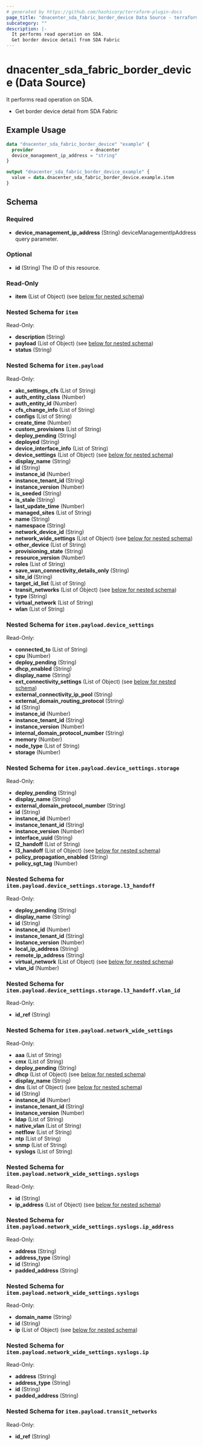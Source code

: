 ```yaml
---
# generated by https://github.com/hashicorp/terraform-plugin-docs
page_title: "dnacenter_sda_fabric_border_device Data Source - terraform-provider-dnacenter"
subcategory: ""
description: |-
  It performs read operation on SDA.
  Get border device detail from SDA Fabric
---
```


# dnacenter_sda_fabric_border_device (Data Source)

It performs read operation on SDA.

- Get border device detail from SDA Fabric

## Example Usage

```terraform
data "dnacenter_sda_fabric_border_device" "example" {
  provider                     = dnacenter
  device_management_ip_address = "string"
}

output "dnacenter_sda_fabric_border_device_example" {
  value = data.dnacenter_sda_fabric_border_device.example.item
}
```

<!-- schema generated by tfplugindocs -->
## Schema

### Required

- **device_management_ip_address** (String) deviceManagementIpAddress query parameter.

### Optional

- **id** (String) The ID of this resource.

### Read-Only

- **item** (List of Object) (see [below for nested schema](#nestedatt--item))

<a id="nestedatt--item"></a>
### Nested Schema for `item`

Read-Only:

- **description** (String)
- **payload** (List of Object) (see [below for nested schema](#nestedobjatt--item--payload))
- **status** (String)

<a id="nestedobjatt--item--payload"></a>
### Nested Schema for `item.payload`

Read-Only:

- **akc_settings_cfs** (List of String)
- **auth_entity_class** (Number)
- **auth_entity_id** (Number)
- **cfs_change_info** (List of String)
- **configs** (List of String)
- **create_time** (Number)
- **custom_provisions** (List of String)
- **deploy_pending** (String)
- **deployed** (String)
- **device_interface_info** (List of String)
- **device_settings** (List of Object) (see [below for nested schema](#nestedobjatt--item--payload--device_settings))
- **display_name** (String)
- **id** (String)
- **instance_id** (Number)
- **instance_tenant_id** (String)
- **instance_version** (Number)
- **is_seeded** (String)
- **is_stale** (String)
- **last_update_time** (Number)
- **managed_sites** (List of String)
- **name** (String)
- **namespace** (String)
- **network_device_id** (String)
- **network_wide_settings** (List of Object) (see [below for nested schema](#nestedobjatt--item--payload--network_wide_settings))
- **other_device** (List of String)
- **provisioning_state** (String)
- **resource_version** (Number)
- **roles** (List of String)
- **save_wan_connectivity_details_only** (String)
- **site_id** (String)
- **target_id_list** (List of String)
- **transit_networks** (List of Object) (see [below for nested schema](#nestedobjatt--item--payload--transit_networks))
- **type** (String)
- **virtual_network** (List of String)
- **wlan** (List of String)

<a id="nestedobjatt--item--payload--device_settings"></a>
### Nested Schema for `item.payload.device_settings`

Read-Only:

- **connected_to** (List of String)
- **cpu** (Number)
- **deploy_pending** (String)
- **dhcp_enabled** (String)
- **display_name** (String)
- **ext_connectivity_settings** (List of Object) (see [below for nested schema](#nestedobjatt--item--payload--device_settings--ext_connectivity_settings))
- **external_connectivity_ip_pool** (String)
- **external_domain_routing_protocol** (String)
- **id** (String)
- **instance_id** (Number)
- **instance_tenant_id** (String)
- **instance_version** (Number)
- **internal_domain_protocol_number** (String)
- **memory** (Number)
- **node_type** (List of String)
- **storage** (Number)

<a id="nestedobjatt--item--payload--device_settings--ext_connectivity_settings"></a>
### Nested Schema for `item.payload.device_settings.storage`

Read-Only:

- **deploy_pending** (String)
- **display_name** (String)
- **external_domain_protocol_number** (String)
- **id** (String)
- **instance_id** (Number)
- **instance_tenant_id** (String)
- **instance_version** (Number)
- **interface_uuid** (String)
- **l2_handoff** (List of String)
- **l3_handoff** (List of Object) (see [below for nested schema](#nestedobjatt--item--payload--device_settings--storage--l3_handoff))
- **policy_propagation_enabled** (String)
- **policy_sgt_tag** (Number)

<a id="nestedobjatt--item--payload--device_settings--storage--l3_handoff"></a>
### Nested Schema for `item.payload.device_settings.storage.l3_handoff`

Read-Only:

- **deploy_pending** (String)
- **display_name** (String)
- **id** (String)
- **instance_id** (Number)
- **instance_tenant_id** (String)
- **instance_version** (Number)
- **local_ip_address** (String)
- **remote_ip_address** (String)
- **virtual_network** (List of Object) (see [below for nested schema](#nestedobjatt--item--payload--device_settings--storage--l3_handoff--virtual_network))
- **vlan_id** (Number)

<a id="nestedobjatt--item--payload--device_settings--storage--l3_handoff--virtual_network"></a>
### Nested Schema for `item.payload.device_settings.storage.l3_handoff.vlan_id`

Read-Only:

- **id_ref** (String)





<a id="nestedobjatt--item--payload--network_wide_settings"></a>
### Nested Schema for `item.payload.network_wide_settings`

Read-Only:

- **aaa** (List of String)
- **cmx** (List of String)
- **deploy_pending** (String)
- **dhcp** (List of Object) (see [below for nested schema](#nestedobjatt--item--payload--network_wide_settings--dhcp))
- **display_name** (String)
- **dns** (List of Object) (see [below for nested schema](#nestedobjatt--item--payload--network_wide_settings--dns))
- **id** (String)
- **instance_id** (Number)
- **instance_tenant_id** (String)
- **instance_version** (Number)
- **ldap** (List of String)
- **native_vlan** (List of String)
- **netflow** (List of String)
- **ntp** (List of String)
- **snmp** (List of String)
- **syslogs** (List of String)

<a id="nestedobjatt--item--payload--network_wide_settings--dhcp"></a>
### Nested Schema for `item.payload.network_wide_settings.syslogs`

Read-Only:

- **id** (String)
- **ip_address** (List of Object) (see [below for nested schema](#nestedobjatt--item--payload--network_wide_settings--syslogs--ip_address))

<a id="nestedobjatt--item--payload--network_wide_settings--syslogs--ip_address"></a>
### Nested Schema for `item.payload.network_wide_settings.syslogs.ip_address`

Read-Only:

- **address** (String)
- **address_type** (String)
- **id** (String)
- **padded_address** (String)



<a id="nestedobjatt--item--payload--network_wide_settings--dns"></a>
### Nested Schema for `item.payload.network_wide_settings.syslogs`

Read-Only:

- **domain_name** (String)
- **id** (String)
- **ip** (List of Object) (see [below for nested schema](#nestedobjatt--item--payload--network_wide_settings--syslogs--ip))

<a id="nestedobjatt--item--payload--network_wide_settings--syslogs--ip"></a>
### Nested Schema for `item.payload.network_wide_settings.syslogs.ip`

Read-Only:

- **address** (String)
- **address_type** (String)
- **id** (String)
- **padded_address** (String)




<a id="nestedobjatt--item--payload--transit_networks"></a>
### Nested Schema for `item.payload.transit_networks`

Read-Only:

- **id_ref** (String)


